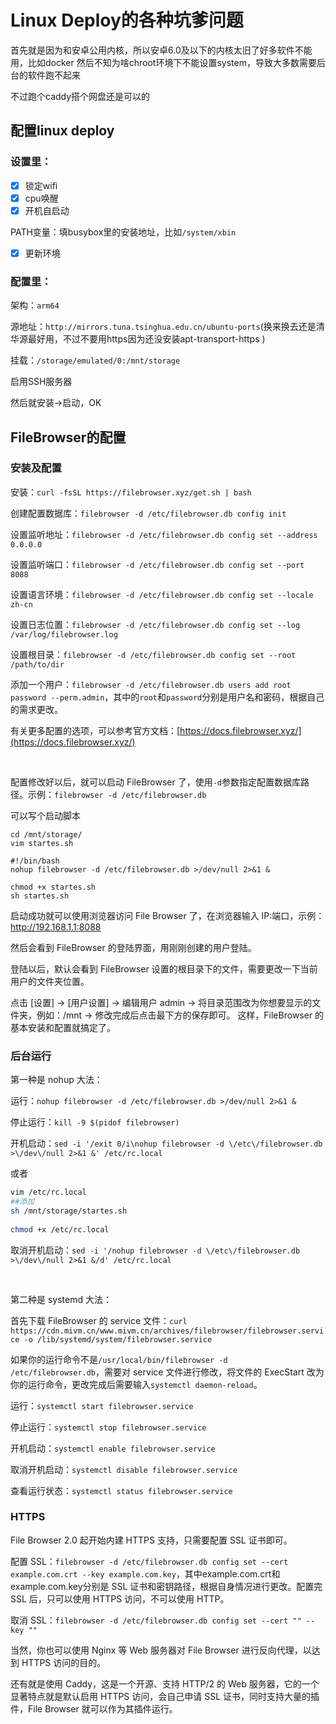 # Linux Deploy的各种坑爹问题




首先就是因为和安卓公用内核，所以安卓6.0及以下的内核太旧了好多软件不能用，比如docker
然后不知为啥chroot环境下不能设置system，导致大多数需要后台的软件跑不起来

不过跑个caddy搭个网盘还是可以的

<!--more-->

## 配置linux deploy

### 设置里：

- [x] 锁定wifi 
- [x] cpu唤醒
- [x] 开机自启动

PATH变量：填busybox里的安装地址，比如`/system/xbin`

- [x] 更新环境

### 配置里：
架构：`arm64`

源地址：`http://mirrors.tuna.tsinghua.edu.cn/ubuntu-ports`(换来换去还是清华源最好用，不过不要用https因为还没安装apt-transport-https )

挂载：`/storage/emulated/0:/mnt/storage`

启用SSH服务器

然后就安装->启动，OK

## FileBrowser的配置

### 安装及配置
安装：`curl -fsSL https://filebrowser.xyz/get.sh | bash`

创建配置数据库：`filebrowser -d /etc/filebrowser.db config init`

设置监听地址：`filebrowser -d /etc/filebrowser.db config set --address 0.0.0.0`

设置监听端口：`filebrowser -d /etc/filebrowser.db config set --port 8088`

设置语言环境：`filebrowser -d /etc/filebrowser.db config set --locale zh-cn`

设置日志位置：`filebrowser -d /etc/filebrowser.db config set --log /var/log/filebrowser.log`

设置根目录：`filebrowser -d /etc/filebrowser.db config set --root /path/to/dir`

添加一个用户：`filebrowser -d /etc/filebrowser.db users add root password --perm.admin`，其中的`root`和`password`分别是用户名和密码，根据自己的需求更改。

有关更多配置的选项，可以参考官方文档：[https://docs.filebrowser.xyz/](https://docs.filebrowser.xyz/)

&nbsp;

配置修改好以后，就可以启动 FileBrowser 了，使用`-d`参数指定配置数据库路径。示例：`filebrowser -d /etc/filebrowser.db`

可以写个启动脚本
```
cd /mnt/storage/
vim startes.sh
 
#!/bin/bash
nohup filebrowser -d /etc/filebrowser.db >/dev/null 2>&1 &

chmod +x startes.sh
sh startes.sh
```
启动成功就可以使用浏览器访问 File Browser 了，在浏览器输入 IP:端口，示例：http://192.168.1.1:8088

然后会看到 FileBrowser 的登陆界面，用刚刚创建的用户登陆。

登陆以后，默认会看到 FileBrowser 设置的根目录下的文件，需要更改一下当前用户的文件夹位置。

点击 [设置] → [用户设置] → 编辑用户 admin → 将目录范围改为你想要显示的文件夹，例如：/mnt → 修改完成后点击最下方的保存即可。
这样，FileBrowser 的基本安装和配置就搞定了。

### 后台运行

第一种是 nohup 大法：

运行：`nohup filebrowser -d /etc/filebrowser.db >/dev/null 2>&1 &`

停止运行：`kill -9 $(pidof filebrowser)`

开机启动：`sed -i '/exit 0/i\nohup filebrowser -d \/etc\/filebrowser.db >\/dev\/null 2>&1 &' /etc/rc.local`

或者

```bash
vim /etc/rc.local
##添加
sh /mnt/storage/startes.sh
 
chmod +x /etc/rc.local
```

取消开机启动：`sed -i '/nohup filebrowser -d \/etc\/filebrowser.db >\/dev\/null 2>&1 &/d' /etc/rc.local`

&nbsp;

第二种是 systemd 大法：

首先下载 FileBrowser 的 service 文件：`curl https://cdn.mivm.cn/www.mivm.cn/archives/filebrowser/filebrowser.service -o /lib/systemd/system/filebrowser.service`

如果你的运行命令不是`/usr/local/bin/filebrowser -d /etc/filebrowser.db`，需要对 service 文件进行修改，将文件的 ExecStart 改为你的运行命令，更改完成后需要输入`systemctl daemon-reload`。

运行：`systemctl start filebrowser.service`

停止运行：`systemctl stop filebrowser.service`

开机启动：`systemctl enable filebrowser.service`

取消开机启动：`systemctl disable filebrowser.service`

查看运行状态：`systemctl status filebrowser.service`

### HTTPS
File Browser 2.0 起开始内建 HTTPS 支持，只需要配置 SSL 证书即可。

配置 SSL：`filebrowser -d /etc/filebrowser.db config set --cert example.com.crt --key example.com.key`，其中example.com.crt和example.com.key分别是 SSL 证书和密钥路径，根据自身情况进行更改。配置完 SSL 后，只可以使用 HTTPS 访问，不可以使用 HTTP。

取消 SSL：`filebrowser -d /etc/filebrowser.db config set --cert "" --key ""`

当然，你也可以使用 Nginx 等 Web 服务器对 File Browser 进行反向代理，以达到 HTTPS 访问的目的。

还有就是使用 Caddy，这是一个开源、支持 HTTP/2 的 Web 服务器，它的一个显著特点就是默认启用 HTTPS 访问，会自己申请 SSL 证书，同时支持大量的插件，File Browser 就可以作为其插件运行。